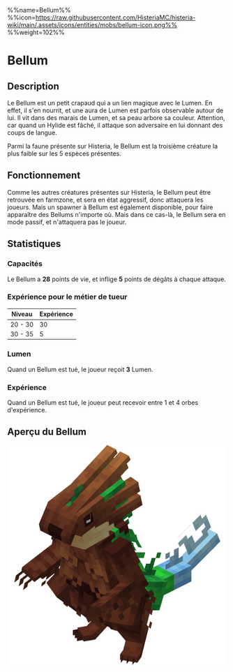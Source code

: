 %%name=Bellum%%
%%icon=https://raw.githubusercontent.com/HisteriaMC/histeria-wiki/main/.assets/icons/entities/mobs/bellum-icon.png%%
%%weight=102%%

# Bellum

## Description

Le Bellum est un petit crapaud qui a un lien magique avec le Lumen. En effet, il s'en nourrit, et une aura de Lumen est parfois observable autour de lui. Il vit dans des marais de Lumen, et sa peau arbore sa couleur. Attention, car quand un Hylide est fâché, il attaque son adversaire en lui donnant des coups de langue.

Parmi la faune présente sur Histeria, le Bellum est la troisième créature la plus faible sur les 5 espèces présentes.

## Fonctionnement

Comme les autres créatures présentes sur Histeria, le Bellum peut être retrouvée en farmzone, et sera en état aggressif, donc attaquera les joueurs. Mais un spawner à Bellum est également disponible, pour faire apparaître des Bellums n'importe où. Mais dans ce cas-là, le Bellum sera en mode passif, et n'attaquera pas le joueur.

## Statistiques

### Capacités

Le Bellum a **28** points de vie, et inflige **5** points de dégâts à chaque attaque.

### Expérience pour le métier de tueur

| Niveau | Expérience |
| --- | --- |
| 20 - 30 | 30 |
| 30 - 35 | 5 |

### Lumen

Quand un Bellum est tué, le joueur reçoit **3** Lumen.

### Expérience

Quand un Bellum est tué, le joueur peut recevoir entre 1 et 4 orbes d'expérience.

## Aperçu du Bellum

![Bellum](https://raw.githubusercontent.com/HisteriaMC/histeria-wiki/main/.assets/entities/mobs/bellum.png)

